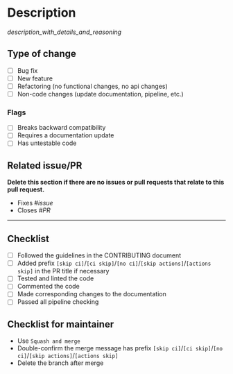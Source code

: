 # Description

_description_with_details_and_reasoning_

## Type of change

- [ ] Bug fix
- [ ] New feature
- [ ] Refactoring (no functional changes, no api changes)
- [ ] Non-code changes (update documentation, pipeline, etc.)

### Flags

- [ ] Breaks backward compatibility
- [ ] Requires a documentation update
- [ ] Has untestable code

## Related issue/PR

**Delete this section if there are no issues or pull requests that relate to this pull request.**
- Fixes #_issue_
- Closes #_PR_

---

## Checklist

- [ ] Followed the guidelines in the CONTRIBUTING document
- [ ] Added prefix `[skip ci]`/`[ci skip]`/`[no ci]`/`[skip actions]`/`[actions skip]` in the PR title if necessary
- [ ] Tested and linted the code
- [ ] Commented the code
- [ ] Made corresponding changes to the documentation
- [ ] Passed all pipeline checking

## Checklist for maintainer
- Use `Squash and merge`
- Double-confirm the merge message has prefix `[skip ci]`/`[ci skip]`/`[no ci]`/`[skip actions]`/`[actions skip]`
- Delete the branch after merge
